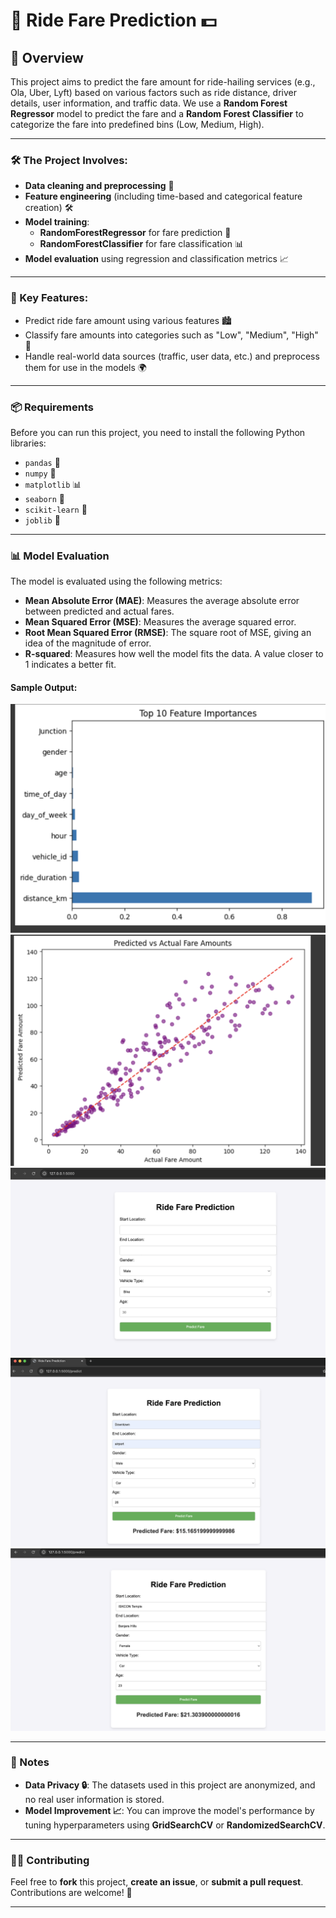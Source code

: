 # 🚗 Ride Fare Prediction 💵

## 📖 Overview

This project aims to predict the fare amount for ride-hailing services (e.g., Ola, Uber, Lyft) based on various factors such as ride distance, driver details, user information, and traffic data. We use a **Random Forest Regressor** model to predict the fare and a **Random Forest Classifier** to categorize the fare into predefined bins (Low, Medium, High).

---

### 🛠️ The Project Involves:

- **Data cleaning and preprocessing** 🧹
- **Feature engineering** (including time-based and categorical feature creation) 🛠️
- **Model training**:
  - **RandomForestRegressor** for fare prediction 🎯
  - **RandomForestClassifier** for fare classification 📊
- **Model evaluation** using regression and classification metrics 📈

---

### 🔑 Key Features:

- Predict ride fare amount using various features 🏙️
- Classify fare amounts into categories such as "Low", "Medium", "High" 🚦
- Handle real-world data sources (traffic, user data, etc.) and preprocess them for use in the models 🌍

---

### 📦 Requirements

Before you can run this project, you need to install the following Python libraries:

- `pandas` 🐼
- `numpy` 🔢
- `matplotlib` 📊
- `seaborn` 🦜
- `scikit-learn` 🔧
- `joblib` 💾

---

### 📊 Model Evaluation

The model is evaluated using the following metrics:

- **Mean Absolute Error (MAE)**: Measures the average absolute error between predicted and actual fares.
- **Mean Squared Error (MSE)**: Measures the average squared error.
- **Root Mean Squared Error (RMSE)**: The square root of MSE, giving an idea of the magnitude of error.
- **R-squared**: Measures how well the model fits the data. A value closer to 1 indicates a better fit.

#### Sample Output:

![Model Evaluation](static/screenshots/1.png)
![Model Evaluation](static/screenshots/2.png)
![Model Evaluation](static/screenshots/3.png)
![Model Evaluation](static/screenshots/4.png)
![Model Evaluation](static/screenshots/5.png)

---

### 📝 Notes

- **Data Privacy 🔒**: The datasets used in this project are anonymized, and no real user information is stored.
- **Model Improvement 📈**: You can improve the model's performance by tuning hyperparameters using **GridSearchCV** or **RandomizedSearchCV**.

---

### 🧑‍💻 Contributing

Feel free to **fork** this project, **create an issue**, or **submit a pull request**. Contributions are welcome! 🚀

---
